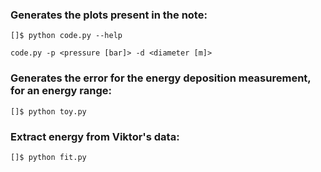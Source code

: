 
### Generates the plots present in the note:
```
[]$ python code.py --help

code.py -p <pressure [bar]> -d <diameter [m]>
```

### Generates the error for the energy deposition measurement, for an energy range:
```
[]$ python toy.py
```

### Extract energy from Viktor's data:
```
[]$ python fit.py
```

